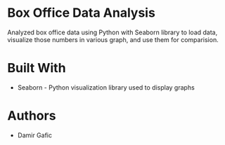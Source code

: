 # Box Office Data Analysis
Analyzed box office data using Python with Seaborn library to load data, visualize those numbers in various graph, and use them for comparision. 

# Built With
- Seaborn - Python visualization library used to display graphs 
# Authors 
- Damir Gafic
